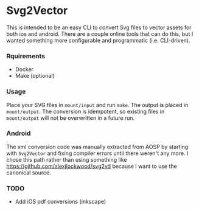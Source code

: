 # Svg2Vector

This is intended to be an easy CLI to convert Svg files to vector assets for both ios and android. There are a couple online tools that can do this, but I wanted something more configurable and programmatic (i.e. CLI-driven).

### Rquirements

- Docker
- Make (optional)

### Usage

Place your SVG files in `mount/input` and run `make`. The output is placed in `mount/output`. The conversion is idempotent, so existing files in `mount/output` will not be overwritten in a future run.

### Android

The xml conversion code was manually extracted from AOSP by starting with `Svg2Vector` and fixing compiler errors until there weren't any more. I chose this path rather than using something like https://github.com/alexjlockwood/svg2vd because I want to use the canonical source.

### TODO

- Add iOS pdf conversions (inkscape)
